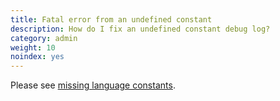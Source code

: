 ```yaml
---
title: Fatal error from an undefined constant
description: How do I fix an undefined constant debug log? 
category: admin 
weight: 10
noindex: yes
---
```


Please see [missing language constants](/user/localization/missing_language_constants/).
